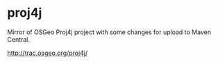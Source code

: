 # proj4j
Mirror of OSGeo Proj4j project with some changes for upload to Maven Central.

http://trac.osgeo.org/proj4j/

